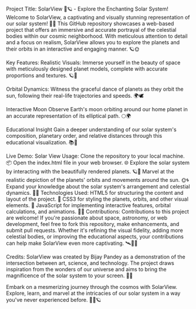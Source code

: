 Project Title: SolarView 🌌🪐 - Explore the Enchanting Solar System!
Welcome to SolarView, a captivating and visually stunning representation of our solar system! 🚀✨ This GitHub repository showcases a web-based project that offers an immersive and accurate portrayal of the celestial bodies within our cosmic neighborhood. With meticulous attention to detail and a focus on realism, SolarView allows you to explore the planets and their orbits in an interactive and engaging manner. 🪐🌞

Key Features:
Realistic Visuals: Immerse yourself in the beauty of space with meticulously designed planet models, complete with accurate proportions and textures. 🪐🎨

Orbital Dynamics: Witness the graceful dance of planets as they orbit the sun, following their real-life trajectories and speeds. 🌍🕊️

Interactive Moon Observe Earth's moon orbiting around our home planet in an accurate representation of its elliptical path. 🌕🌍

Educational Insight Gain a deeper understanding of our solar system's composition, planetary order, and relative distances through this educational visualization. 📚🌌

Live Demo: Solar View
Usage:
Clone the repository to your local machine. 📦
Open the index.html file in your web browser. 🌐
Explore the solar system by interacting with the beautifully rendered planets. 🪐👀
Marvel at the realistic depiction of the planets' orbits and movements around the sun. 🌞🌀
Expand your knowledge about the solar system's arrangement and celestial dynamics. 🧠🌠
Technologies Used:
HTML5 for structuring the content and layout of the project. 🧱
CSS3 for styling the planets, orbits, and other visual elements. 🎨
JavaScript for implementing interactive features, orbital calculations, and animations. 🚀🌟
Contributions:
Contributions to this project are welcome! If you're passionate about space, astronomy, or web development, feel free to fork this repository, make enhancements, and submit pull requests. Whether it's refining the visual fidelity, adding more celestial bodies, or improving the educational aspects, your contributions can help make SolarView even more captivating. 🛰️👩‍🚀

Credits:
SolarView was created by Bijay Pandey as a demonstration of the intersection between art, science, and technology. The project draws inspiration from the wonders of our universe and aims to bring the magnificence of the solar system to your screen. 🌌🎆

Embark on a mesmerizing journey through the cosmos with SolarView. Explore, learn, and marvel at the intricacies of our solar system in a way you've never experienced before. 🌠🌌🪐
